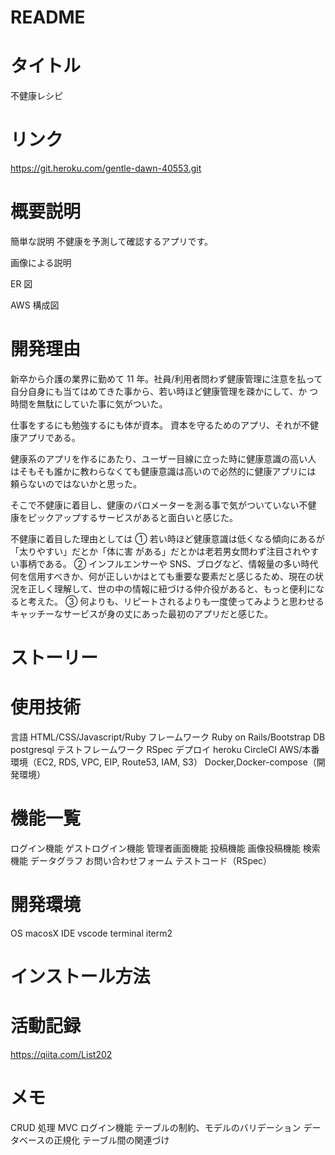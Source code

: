 # README

# タイトル

不健康レシピ

# リンク

https://git.heroku.com/gentle-dawn-40553.git

# 概要説明

簡単な説明
不健康を予測して確認するアプリです。

画像による説明

ER 図

AWS 構成図

# 開発理由

新卒から介護の業界に勤めて 11 年。社員/利用者問わず健康管理に注意を払って自分自身にも当てはめてきた事から、若い時ほど健康管理を疎かにして、か つ時間を無駄にしていた事に気がついた。

仕事をするにも勉強するにも体が資本。
資本を守るためのアプリ、それが不健康アプリである。

健康系のアプリを作るにあたり、ユーザー目線に立った時に健康意識の高い人 はそもそも誰かに教わらなくても健康意識は高いので必然的に健康アプリには 頼らないのではないかと思った。

そこで不健康に着目し、健康のバロメーターを測る事で気がついていない不健 康をピックアップするサービスがあると面白いと感じた。

不健康に着目した理由としては
① 若い時ほど健康意識は低くなる傾向にあるが「太りやすい」だとか「体に害 がある」だとかは老若男女問わず注目されやすい事柄である。
② インフルエンサーや SNS、ブログなど、情報量の多い時代何を信用すべきか、何が正しいかはとても重要な要素だと感じるため、現在の状況を正しく理解して、世の中の情報に紐づける仲介役があると、もっと便利になると考えた。
③ 何よりも、リピートされるよりも一度使ってみようと思わせるキャッチーなサービスが身の丈にあった最初のアプリだと感じた。

# ストーリー

# 使用技術

言語 HTML/CSS/Javascript/Ruby
フレームワーク Ruby on Rails/Bootstrap
DB postgresql
テストフレームワーク RSpec
デプロイ heroku
CircleCI
AWS/本番環境（EC2, RDS, VPC, EIP, Route53, IAM, S3）
Docker,Docker-compose（開発環境）

# 機能一覧

ログイン機能
ゲストログイン機能
管理者画面機能
投稿機能
画像投稿機能
検索機能
データグラフ
お問い合わせフォーム
テストコード（RSpec）

# 開発環境

OS macosX
IDE vscode
terminal iterm2

# インストール方法

# 活動記録

https://qiita.com/List202

# メモ

CRUD 処理
MVC
ログイン機能
テーブルの制約、モデルのバリデーション
データベースの正規化
テーブル間の関連づけ
